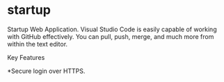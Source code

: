 # startup
Startup Web Application.
Visual Studio Code is easily capable of working with GitHub effectively. You can pull, push, merge, and much more from within the text editor.

Key Features

*Secure login over HTTPS.

